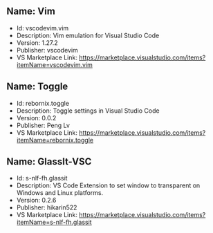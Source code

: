 ## Name: Vim
- Id: vscodevim.vim
- Description: Vim emulation for Visual Studio Code
- Version: 1.27.2
- Publisher: vscodevim
- VS Marketplace Link: https://marketplace.visualstudio.com/items?itemName=vscodevim.vim

## Name: Toggle
- Id: rebornix.toggle
- Description: Toggle settings in Visual Studio Code
- Version: 0.0.2
- Publisher: Peng Lv
- VS Marketplace Link: https://marketplace.visualstudio.com/items?itemName=rebornix.toggle

## Name: GlassIt-VSC
- Id: s-nlf-fh.glassit
- Description: VS Code Extension to set window to transparent on Windows and Linux platforms.
- Version: 0.2.6
- Publisher: hikarin522
- VS Marketplace Link: https://marketplace.visualstudio.com/items?itemName=s-nlf-fh.glassit
